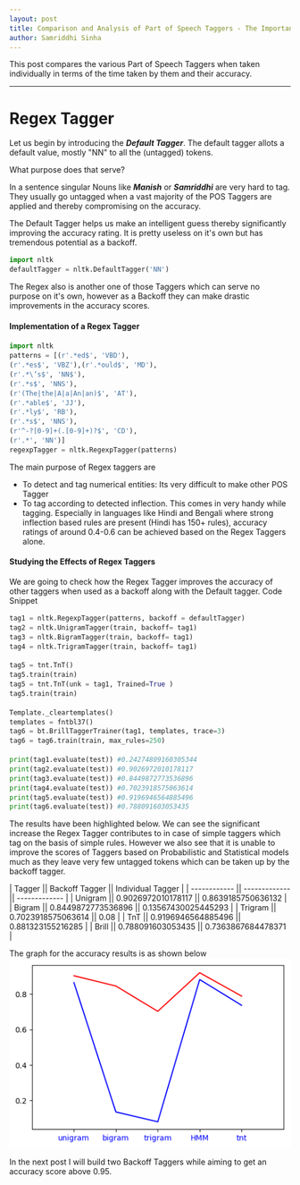 ```yaml
---
layout: post
title: Comparison and Analysis of Part of Speech Taggers - The Importance of A Regex Tagger 
author: Samriddhi Sinha
---
```


This post compares the various Part of Speech Taggers when taken individually in terms of the time taken by them and their accuracy. 

---
# Regex Tagger

Let us begin by introducing the ***Default Tagger***. The default tagger allots a default value, mostly "NN" to all the (untagged) tokens. 

What purpose does that serve? 

In a sentence singular Nouns like ***Manish*** or ***Samriddhi*** are very hard to tag. They usually go untagged when a vast majority of the POS Taggers are applied and thereby compromising on the accuracy.

The Default Tagger helps us make an intelligent guess thereby significantly improving the accuracy rating. It is pretty useless on it's own but has tremendous potential as a backoff. 

```python
import nltk
defaultTagger = nltk.DefaultTagger('NN')
``` 
The Regex also is another one of those Taggers which can serve no purpose on it's own, however as a Backoff they can make drastic improvements in the accuracy scores. 

#### Implementation of a Regex Tagger
``` python 
import nltk
patterns = [(r'.*ed$', 'VBD'),
(r'.*es$', 'VBZ'),(r'.*ould$', 'MD'),
(r'.*\’s$', 'NN$'),
(r'.*s$', 'NNS'),
(r'(The|the|A|a|An|an)$', 'AT'),
(r'.*able$', 'JJ'),
(r'.*ly$', 'RB'),
(r'.*s$', 'NNS'),
(r'^-?[0-9]+(.[0-9]+)?$', 'CD'),
(r'.*', 'NN')]
regexpTagger = nltk.RegexpTagger(patterns)
```
The main purpose of Regex taggers are

* To detect and tag numerical entities: Its very difficult to make other POS Tagger
* To tag according to detected inflection. This comes in very handy while tagging. Especially in languages like Hindi and Bengali where strong inflection based rules are present (Hindi has 150+ rules), accuracy ratings of around 0.4-0.6 can be achieved based on the Regex Taggers  alone. 

#### Studying the Effects of Regex Taggers 

We are going to check how the Regex Tagger improves the accuracy of other taggers when used as a backoff along with the Default tagger.
Code Snippet 
```python
tag1 = nltk.RegexpTagger(patterns, backoff = defaultTagger)
tag2 = nltk.UnigramTagger(train, backoff= tag1)
tag3 = nltk.BigramTagger(train, backoff= tag1)  
tag4 = nltk.TrigramTagger(train, backoff= tag1)

tag5 = tnt.TnT()
tag5.train(train)
tag5 = tnt.TnT(unk = tag1, Trained=True )
tag5.train(train)

Template._cleartemplates()
templates = fntbl37()
tag6 = bt.BrillTaggerTrainer(tag1, templates, trace=3)
tag6 = tag6.train(train, max_rules=250)

print(tag1.evaluate(test)) #0.24274809160305344
print(tag2.evaluate(test)) #0.9026972010178117
print(tag3.evaluate(test)) #0.8449872773536896
print(tag4.evaluate(test)) #0.7023918575063614
print(tag5.evaluate(test)) #0.9196946564885496
print(tag6.evaluate(test)) #0.788091603053435
```
The results have been highlighted below. We can see the significant increase the Regex Tagger contributes to in case of simple taggers which tag on the basis of simple rules. However we also see that it is unable to improve the scores of Taggers based on Probabilistic and Statistical models much as they leave very few untagged tokens which can be taken up by the backoff tagger.

| Tagger || Backoff Tagger || Individual Tagger |
| ------------ || ------------- || ------------- |
| Unigram  || 0.9026972010178117  ||  0.8639185750636132 |
| Bigram  ||  0.8449872773536896  ||  0.13567430025445293 |
| Trigram  || 0.7023918575063614  ||  0.08 |
| TnT  ||  0.9196946564885496  ||  0.881323155216285 |
| Brill  ||  0.788091603053435  ||  0.7363867684478371 |

The graph for the accuracy results is as shown below 
![Comparing the Accuracy](../images/posts/s3.png  "Comparing the Accuracy after using Regex as Backoff")

In the next post I will build two Backoff Taggers while aiming to get an accuracy score above 0.95.